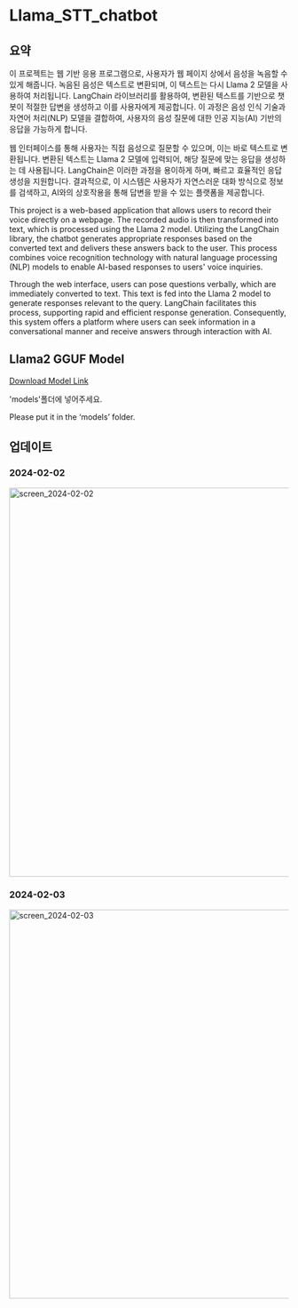 # Llama_STT_chatbot
## 요약
이 프로젝트는 웹 기반 응용 프로그램으로, 사용자가 웹 페이지 상에서 음성을 녹음할 수 있게 해줍니다. 녹음된 음성은 텍스트로 변환되며, 이 텍스트는 다시 Llama 2 모델을 사용하여 처리됩니다. LangChain 라이브러리를 활용하여, 변환된 텍스트를 기반으로 챗봇이 적절한 답변을 생성하고 이를 사용자에게 제공합니다. 이 과정은 음성 인식 기술과 자연어 처리(NLP) 모델을 결합하여, 사용자의 음성 질문에 대한 인공 지능(AI) 기반의 응답을 가능하게 합니다.

웹 인터페이스를 통해 사용자는 직접 음성으로 질문할 수 있으며, 이는 바로 텍스트로 변환됩니다. 변환된 텍스트는 Llama 2 모델에 입력되어, 해당 질문에 맞는 응답을 생성하는 데 사용됩니다. LangChain은 이러한 과정을 용이하게 하며, 빠르고 효율적인 응답 생성을 지원합니다. 결과적으로, 이 시스템은 사용자가 자연스러운 대화 방식으로 정보를 검색하고, AI와의 상호작용을 통해 답변을 받을 수 있는 플랫폼을 제공합니다.

This project is a web-based application that allows users to record their voice directly on a webpage. The recorded audio is then transformed into text, which is processed using the Llama 2 model. Utilizing the LangChain library, the chatbot generates appropriate responses based on the converted text and delivers these answers back to the user. This process combines voice recognition technology with natural language processing (NLP) models to enable AI-based responses to users' voice inquiries.

Through the web interface, users can pose questions verbally, which are immediately converted to text. This text is fed into the Llama 2 model to generate responses relevant to the query. LangChain facilitates this process, supporting rapid and efficient response generation. Consequently, this system offers a platform where users can seek information in a conversational manner and receive answers through interaction with AI.

## Llama2 GGUF Model

[Download Model Link](https://huggingface.co/TheBloke/Llama-2-7B-Chat-GGUF/tree/main)

'models'폴더에 넣어주세요.

Please put it in the ‘models’ folder.



## 업데이트
### 2024-02-02
<img width="700" alt="screen_2024-02-02" src="https://github.com/doyoon530/llama_conversation/assets/150874253/0da478c6-d67a-4a93-b263-6da39c120e81">

### 2024-02-03
<img width="700" alt="screen_2024-02-03" src="https://github.com/doyoon530/Llama_STT_chatbot/assets/150874253/2e3d1030-852d-4276-88b9-2be263891a06">
